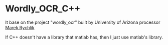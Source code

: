 # Wordly_OCR_C++
It base on the project "wordly_ocr" built by University of Arizona processor [Marek Rychlik](https://github.com/mrychlik)

If C++ doesn't have a library that matlab has, then I just use matlab's library. 